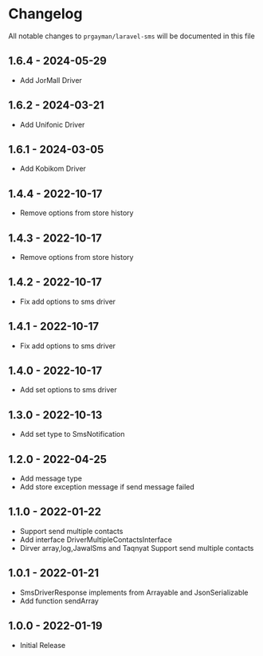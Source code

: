 # Changelog

All notable changes to `prgayman/laravel-sms` will be documented in this file

## 1.6.4 - 2024-05-29

- Add JorMall Driver

## 1.6.2 - 2024-03-21

- Add Unifonic Driver

## 1.6.1 - 2024-03-05

- Add Kobikom Driver

## 1.4.4 - 2022-10-17

- Remove options from store history

## 1.4.3 - 2022-10-17

- Remove options from store history

## 1.4.2 - 2022-10-17

- Fix add options to sms driver

## 1.4.1 - 2022-10-17

- Fix add options to sms driver

## 1.4.0 - 2022-10-17

- Add set options to sms driver

## 1.3.0 - 2022-10-13

- Add set type to SmsNotification

## 1.2.0 - 2022-04-25

- Add message type
- Add store exception message if send message failed

## 1.1.0 - 2022-01-22

- Support send multiple contacts
- Add interface DriverMultipleContactsInterface
- Dirver array,log,JawalSms and Taqnyat Support send multiple contacts

## 1.0.1 - 2022-01-21

- SmsDriverResponse implements from Arrayable and JsonSerializable
- Add function sendArray

## 1.0.0 - 2022-01-19

- Initial Release

